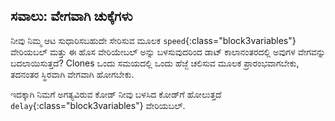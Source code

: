 ## ಸವಾಲು: ವೇಗವಾಗಿ ಚುಕ್ಕೆಗಳು

ನೀವು ನಿಮ್ಮ ಆಟ ಸುಧಾರಿಸಬಹುದೇ ಸೇರಿಸುವ ಮೂಲಕ `speed`{:class="block3variables"} ವೇರಿಯಬಲ್ ಮತ್ತು ಈ ಹೊಸ ವೇರಿಯೇಬಲ್ ಅನ್ನು ಬಳಸುವುದರಿಂದ ಡಾಟ್ ಕಾಲಾನಂತರದಲ್ಲಿ ಅವುಗಳ ವೇಗವನ್ನು ಬದಲಾಯಿಸುತ್ತದೆ? Clones ಒಂದು ಸಮಯದಲ್ಲಿ ಒಂದು ಹೆಜ್ಜೆ ಚಲಿಸುವ ಮೂಲಕ ಪ್ರಾರಂಭವಾಗಬೇಕು, ತದನಂತರ ಸ್ಥಿರವಾಗಿ ವೇಗವಾಗಿ ಹೋಗಬೇಕು.

ಇದಕ್ಕಾಗಿ ನಿಮಗೆ ಅಗತ್ಯವಿರುವ ಕೋಡ್ ನೀವು ಬಳಸಿದ ಕೋಡ್‌ಗೆ ಹೋಲುತ್ತದೆ `delay`{:class="block3variables"} ವೇರಿಯಬಲ್.